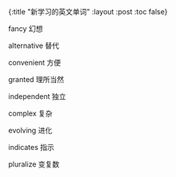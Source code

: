 {:title "新学习的英文单词"
 :layout :post
 :toc false}

fancy 幻想

alternative 替代

convenient 方便

granted 理所当然

independent 独立

complex 复杂

evolving 进化

indicates 指示

pluralize 变复数


